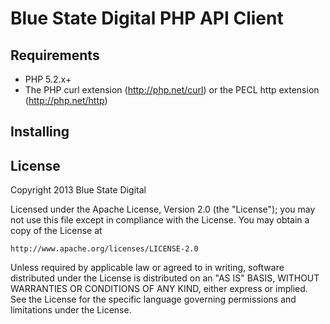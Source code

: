 Blue State Digital PHP API Client
=================================

Requirements
------------

* PHP 5.2.x+
* The PHP curl extension (http://php.net/curl) or the PECL http extension (http://php.net/http)

Installing
----------


License
-------

Copyright 2013 Blue State Digital

Licensed under the Apache License, Version 2.0 (the "License");
you may not use this file except in compliance with the License.
You may obtain a copy of the License at

    http://www.apache.org/licenses/LICENSE-2.0

Unless required by applicable law or agreed to in writing, software
distributed under the License is distributed on an "AS IS" BASIS,
WITHOUT WARRANTIES OR CONDITIONS OF ANY KIND, either express or implied.
See the License for the specific language governing permissions and
limitations under the License.
